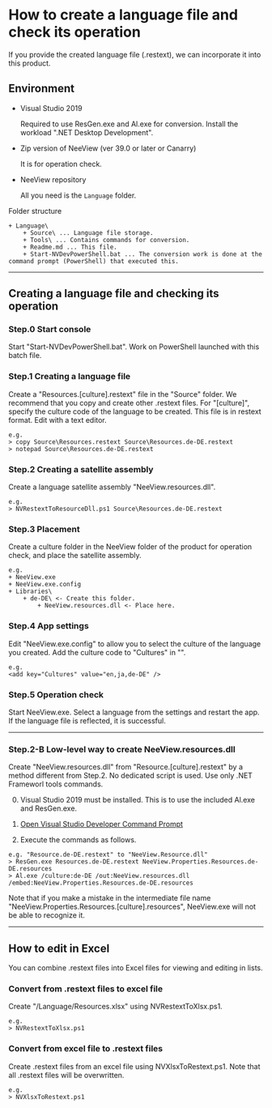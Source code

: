 # How to create a language file and check its operation

If you provide the created language file (.restext), we can incorporate it into this product.

## Environment

- Visual Studio 2019
    
    Required to use ResGen.exe and Al.exe for conversion. Install the workload ".NET Desktop Development".

- Zip version of NeeView (ver 39.0 or later or Canarry)
    
    It is for operation check.

- NeeView repository
    
    All you need is the `Language` folder.

Folder structure

    + Language\
        + Source\ ... Language file storage.
        + Tools\ ... Contains commands for conversion.
        + Readme.md ... This file.
        + Start-NVDevPowerShell.bat ... The conversion work is done at the command prompt (PowerShell) that executed this.

----

## Creating a language file and checking its operation

### Step.0 Start console

Start "Start-NVDevPowerShell.bat".
Work on PowerShell launched with this batch file.

### Step.1 Creating a language file

Create a "Resources.[culture].restext" file in the "Source" folder.
We recommend that you copy and create other .restext files.
For "[culture]", specify the culture code of the language to be created.
This file is in restext format. Edit with a text editor.

    e.g.
    > copy Source\Resources.restext Source\Resources.de-DE.restext
    > notepad Source\Resources.de-DE.restext

### Step.2 Creating a satellite assembly

Create a language satellite assembly "NeeView.resources.dll".

    e.g.
    > NVRestextToResourceDll.ps1 Source\Resources.de-DE.restext

### Step.3 Placement

Create a culture folder in the NeeView folder of the product for operation check, and place the satellite assembly.

    e.g.
    + NeeView.exe
    + NeeView.exe.config
    + Libraries\
        + de-DE\ <- Create this folder.
            + NeeView.resources.dll <- Place here.

### Step.4 App settings

Edit "NeeView.exe.config" to allow you to select the culture of the language you created.
Add the culture code to "Cultures" in "<appSettings>".

    e.g.
    <add key="Cultures" value="en,ja,de-DE" />

### Step.5 Operation check

Start NeeView.exe. Select a language from the settings and restart the app.
If the language file is reflected, it is successful.

----

### Step.2-B Low-level way to create NeeView.resources.dll

Create "NeeView.resources.dll" from "Resource.[culture].restext" by a method different from Step.2.
No dedicated script is used. Use only .NET Frameworl tools commands.

0. Visual Studio 2019 must be installed. This is to use the included Al.exe and ResGen.exe.

1. [Open Visual Studio Developer Command Prompt](https://docs.microsoft.com/en-us/visualstudio/ide/reference/command-prompt-powershell?view=vs-2019)

2. Execute the commands as follows. 

[//]: #

    e.g. "Resource.de-DE.restext" to "NeeView.Resource.dll"
    > ResGen.exe Resources.de-DE.restext NeeView.Properties.Resources.de-DE.resources
    > Al.exe /culture:de-DE /out:NeeView.resources.dll /embed:NeeView.Properties.Resources.de-DE.resources

Note that if you make a mistake in the intermediate file name "NeeView.Properties.Resources.[culture].resources", NeeView.exe will not be able to recognize it.

----

## How to edit in Excel

You can combine .restext files into Excel files for viewing and editing in lists.

### Convert from .restext files to excel file

Create "/Language/Resources.xlsx" using NVRestextToXlsx.ps1.

    e.g.
    > NVRestextToXlsx.ps1

### Convert from excel file to .restext files

Create .restext files from an excel file using NVXlsxToRestext.ps1.
Note that all .restext files will be overwritten.

    e.g.
    > NVXlsxToRestext.ps1
